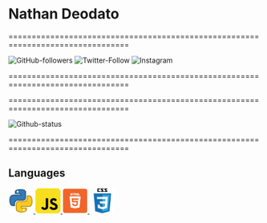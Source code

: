 # Nathan Deodato

================================================================================

![GitHub-followers](https://img.shields.io/github/followers/NathanDeodato?label=NT-Github&style=social)
![Twitter-Follow](https://img.shields.io/twitter/follow/DeodatoNat?label=NT-Twitter&style=social)
![Instagram](https://www.instagram.com/deodatont/)

================================================================================

<p>

</p>

================================================================================

![Github-status](https://github-readme-stats.vercel.app/api?username=NathanDeodato)

================================================================================

## Languages

<p>
<a href="https://www.python.org/">
    <img src="/Img/Python-icon.png" width="50px">
</a>

<a href="https://developer.mozilla.org/pt-BR/docs/Web/JavaScript">
    <img src="/Img/Javascript-icon.png" width="50px">
</a>

<a href="https://developer.mozilla.org/pt-BR/docs/Web/HTML">
    <img src="/Img/HTML-icon.png" width="50px">
</a>

<a href="https://developer.mozilla.org/pt-BR/docs/Web/CSS">
    <img src="/Img/CSS-icon.png" width="50px">
</a>
</p>
